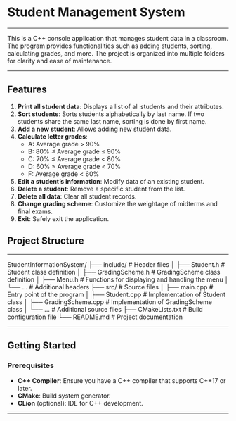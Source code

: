 # Student Management System

---

This is a C++ console application that manages student data in a classroom. The program provides functionalities such as adding students, sorting, calculating grades, and more. The project is organized into multiple folders for clarity and ease of maintenance.

---

## Features
1. **Print all student data**: Displays a list of all students and their attributes.
2. **Sort students**: Sorts students alphabetically by last name. If two students share the same last name, sorting is done by first name.
3. **Add a new student**: Allows adding new student data.
4. **Calculate letter grades**:
    - A: Average grade > 90%
    - B: 80% ≤ Average grade ≤ 90%
    - C: 70% ≤ Average grade < 80%
    - D: 60% ≤ Average grade < 70%
    - F: Average grade < 60%
5. **Edit a student’s information**: Modify data of an existing student.
6. **Delete a student**: Remove a specific student from the list.
7. **Delete all data**: Clear all student records.
8. **Change grading scheme**: Customize the weightage of midterms and final exams.
9. **Exit**: Safely exit the application.

## Project Structure

---

StudentInformationSystem/ ├── include/ # Header files │ ├── Student.h # Student class definition │ ├── GradingScheme.h # GradingScheme class definition │ ├── Menu.h # Functions for displaying and handling the menu │ └── ... # Additional headers ├── src/ # Source files │ ├── main.cpp # Entry point of the program │ ├── Student.cpp # Implementation of Student class │ ├── GradingScheme.cpp # Implementation of GradingScheme class │ └── ... # Additional source files ├── CMakeLists.txt # Build configuration file └── README.md # Project documentation

---

## Getting Started

### Prerequisites
- **C++ Compiler**: Ensure you have a C++ compiler that supports C++17 or later.
- **CMake**: Build system generator.
- **CLion** (optional): IDE for C++ development.
---
